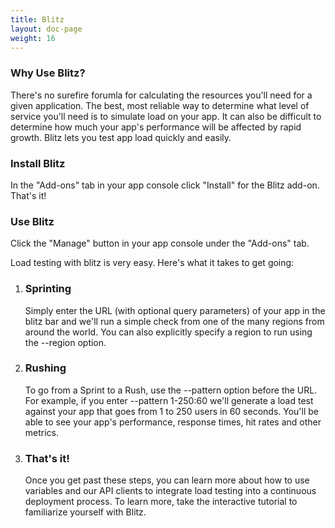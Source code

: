 ```yaml
---
title: Blitz
layout: doc-page
weight: 16
---
```


### Why Use Blitz?

There's no surefire forumla for calculating the resources you'll need for a given application. The best, most reliable way to determine what level of service you'll need is to simulate load on your app. It can also be difficult to determine how much your app's performance will be affected by rapid growth. Blitz lets you test app load quickly and easily. 

### Install Blitz

In the "Add-ons" tab in your app console click "Install" for the Blitz add-on. That's it!

### Use Blitz

Click the "Manage" button in your app console under the "Add-ons" tab.

Load testing with blitz is very easy. Here's what it takes to get going:

1. <h3>Sprinting</h3>

    Simply enter the URL (with optional query parameters) of your app in the blitz bar and we'll run a simple check from one of the many regions from around the world. You can also explicitly specify a region to run using the --region option.

2. <h3>Rushing</h3>
    To go from a Sprint to a Rush, use the --pattern option before the URL. For example, if you enter --pattern 1-250:60 we'll generate a load test against your app that goes from 1 to 250 users in 60 seconds. You'll be able to see your app's performance, response times, hit rates and other metrics.

3. <h3>That's it!</h3>
    Once you get past these steps, you can learn more about how to use variables and our API clients to integrate load testing into a continuous deployment process. To learn more, take the interactive tutorial to familiarize yourself with Blitz.
